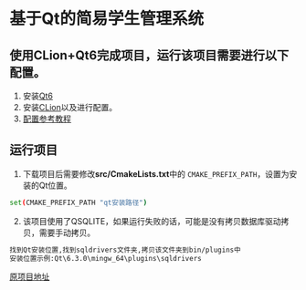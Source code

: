 # 基于Qt的简易学生管理系统

## 使用CLion+Qt6完成项目，运行该项目需要进行以下配置。

1. 安装[Qt6](https://www.qt.io/download-qt-installer?hsCtaTracking=99d9dd4f-5681-48d2-b096-470725510d34%7C074ddad0-fdef-4e53-8aa8-5e8a876d6ab4)
2. 安装[CLion](https://www.jetbrains.com/clion/)以及进行配置。
3. [配置参考教程](https://blog.csdn.net/weixin_39510813/article/details/115482634)

## 运行项目

1. 下载项目后需要修改**src/CmakeLists.txt**中的 `CMAKE_PREFIX_PATH`，设置为安装的Qt位置。

```bash
set(CMAKE_PREFIX_PATH "qt安装路径")
```

2. 该项目使用了QSQLITE，如果运行失败的话，可能是没有拷贝数据库驱动拷贝，需要手动拷贝。

```bash
找到Qt安装位置,找到sqldrivers文件夹,拷贝该文件夹到bin/plugins中
安装位置示例:Qt\6.3.0\mingw_64\plugins\sqldrivers
```

[原项目地址](http://c.biancheng.net/view/9431.html)
